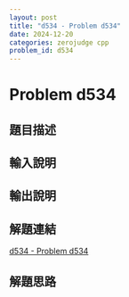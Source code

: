 ```yaml
---
layout: post
title: "d534 - Problem d534"
date: 2024-12-20
categories: zerojudge cpp
problem_id: d534
---
```


# Problem d534

## 題目描述



## 輸入說明



## 輸出說明



## 解題連結

[d534 - Problem d534](https://zerojudge.tw/ShowProblem?problemid=d534)

## 解題思路

